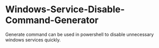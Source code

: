 # Windows-Service-Disable-Command-Generator
Generate command can be used in powershell to disable unnecessary windows services quickly.
